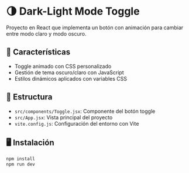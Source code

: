 # 🌗 Dark-Light Mode Toggle

Proyecto en React que implementa un botón con animación para cambiar entre modo claro y modo oscuro.

## 🚀 Características

- Toggle animado con CSS personalizado
- Gestión de tema oscuro/claro con JavaScript
- Estilos dinámicos aplicados con variables CSS

## 🧱 Estructura

- `src/components/Toggle.jsx`: Componente del botón toggle
- `src/App.jsx`: Vista principal del proyecto
- `vite.config.js`: Configuración del entorno con Vite

## 🖥️ Instalación

```bash
npm install
npm run dev
